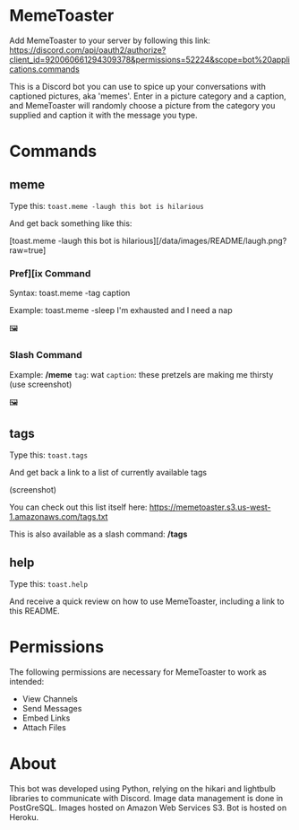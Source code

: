 # MemeToaster

Add MemeToaster to your server by following this link:
https://discord.com/api/oauth2/authorize?client_id=920060661294309378&permissions=52224&scope=bot%20applications.commands

This is a Discord bot you can use to spice up your conversations with captioned pictures, aka 'memes'. Enter in a picture category and a caption, and MemeToaster will randomly choose a picture from the category you supplied and caption it with the message you type.

# Commands
## meme
Type this: `toast.meme -laugh this bot is hilarious`

And get back something like this:

[toast.meme -laugh this bot is hilarious][/data/images/README/laugh.png?raw=true]

### Pref][ix Command
Syntax:
toast.meme -tag caption

Example:
toast.meme -sleep I'm exhausted and I need a nap

🖼️

### Slash Command
Example:
**/meme** `tag`: wat `caption`: these pretzels are making me thirsty (use screenshot)

🖼️


## tags
Type this: `toast.tags`

And get back a link to a list of currently available tags

(screenshot)

You can check out this list itself here: https://memetoaster.s3.us-west-1.amazonaws.com/tags.txt

This is also available as a slash command: **/tags**

## help
Type this: `toast.help`

And receive a quick review on how to use MemeToaster, including a link to this README.


# Permissions
The following permissions are necessary for MemeToaster to work as intended:
- View Channels
- Send Messages
- Embed Links
- Attach Files

# About
This bot was developed using Python, relying on the hikari and lightbulb libraries to communicate with Discord. Image data management is done in PostGreSQL. Images hosted on Amazon Web Services S3. Bot is hosted on Heroku.
